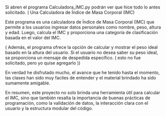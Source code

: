 Si abren el programa Calculadora_IMC.py podrán ver que hice todo lo antes solicitado. ( Una Calculadora de Índice de Masa Corporal (IMC)

Este programa es una calculadora de Índice de Masa Corporal (IMC) que permite a los usuarios ingresar datos personales como nombre, peso, altura y edad. 
Luego, calcula el IMC y proporciona una categoría de clasificación basada en el valor del IMC. 

( Además, el programa ofrece la opción de calcular y mostrar el peso ideal basado en la altura del usuario. Si el usuario no desea saber su peso ideal, se proporciona un mensaje de despedida específico. ( esto no fue solicitado, pero yo quise agregarlo ))

En verdad he disfrutado mucho, el avance que he tenido hasta el momento, las clases han sido muy faciles de entender y el material brindado ha sido sumamente amigable.

En resumen, este proyecto no solo brinda una herramienta útil para calcular el IMC, sino que también resalta la importancia de buenas prácticas de programación, como la validación de datos, la interacción clara con el usuario y la estructura modular del código.
